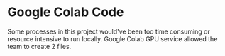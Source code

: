# Google Colab Code

Some processes in this project would've been too time consuming or resource intensive to run locally. Google Colab GPU service allowed the team to create 2 files.